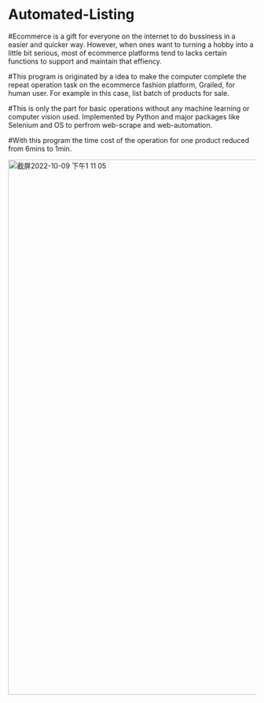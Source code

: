 # Automated-Listing

#Ecommerce is a gift for everyone on the internet to do bussiness in a easier and quicker way. However, when ones want to turning a hobby into a little bit serious, most of ecommerce platforms tend to lacks certain functions to support and maintain that effiency. 

#This program is originated by a idea to make the computer complete the repeat operation task on the ecommerce fashion platform, Grailed, for human user. For example in this case, list batch of products for sale. 

#This is only the part for basic operations without any machine learning or computer vision used. Implemented by Python and major packages like Selenium and OS to perfrom web-scrape and web-automation.

#With this program the time cost of the operation for one product reduced from 6mins to 1min.

<img width="1090" alt="截屏2022-10-09 下午1 11 05" src="https://user-images.githubusercontent.com/105625141/194772755-9123a04e-4065-4d2e-9401-250c4dcdf047.png">
